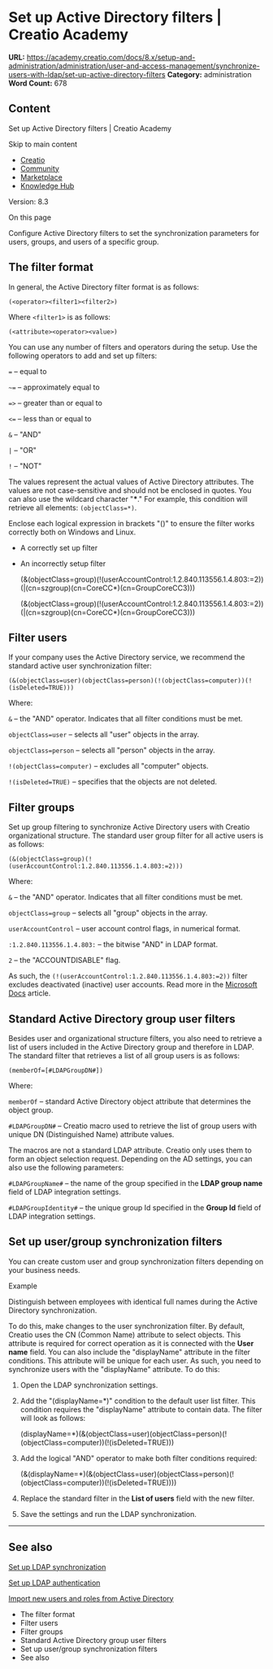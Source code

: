 # Set up Active Directory filters | Creatio Academy

**URL:**
https://academy.creatio.com/docs/8.x/setup-and-administration/administration/user-and-access-management/synchronize-users-with-ldap/set-up-active-directory-filters
**Category:** administration **Word Count:** 678

## Content

Set up Active Directory filters | Creatio Academy

Skip to main content

- [Creatio](https://www.creatio.com/)
- [Community](https://community.creatio.com/)
- [Marketplace](https://marketplace.creatio.com/)
- [Knowledge Hub](https://knowledge-hub.creatio.com/)

Version: 8.3

On this page

Configure Active Directory filters to set the synchronization parameters for
users, groups, and users of a specific group.

## The filter format​

In general, the Active Directory filter format is as follows:

    (<operator><filter1><filter2>)

Where `<filter1>` is as follows:

    (<attribute><operator><value>)

You can use any number of filters and operators during the setup. Use the
following operators to add and set up filters:

`=` – equal to

`~=` – approximately equal to

`=>` – greater than or equal to

`<=` – less than or equal to

`&` – "AND"

`|` – "OR"

`!` – "NOT"

The values represent the actual values of Active Directory attributes. The
values are not case-sensitive and should not be enclosed in quotes. You can also
use the wildcard character "**\***." For example, this condition will retrieve
all elements: `(objectClass=*)`.

Enclose each logical expression in brackets "()" to ensure the filter works
correctly both on Windows and Linux.

- A correctly set up filter
- An incorrectly setup filter

  (&(objectClass=group)(!(userAccountControl:1.2.840.113556.1.4.803:=2))(|(cn=szgroup)(cn=CoreCC\*)(cn=GroupCoreCC3)))

  (&(objectClass=group)(!(userAccountControl:1.2.840.113556.1.4.803:=2))(|(cn=szgroup)(cn=CoreCC\*)(cn=GroupCoreCC3)))

## Filter users​

If your company uses the Active Directory service, we recommend the standard
active user synchronization filter:

    (&(objectClass=user)(objectClass=person)(!(objectClass=computer))(!(isDeleted=TRUE)))

Where:

`&` – the "AND" operator. Indicates that all filter conditions must be met.

`objectClass=user` – selects all "user" objects in the array.

`objectClass=person` – selects all "person" objects in the array.

`!(objectClass=computer)` – excludes all "computer" objects.

`!(isDeleted=TRUE)` – specifies that the objects are not deleted.

## Filter groups​

Set up group filtering to synchronize Active Directory users with Creatio
organizational structure. The standard user group filter for all active users is
as follows:

    (&(objectClass=group)(!(userAccountControl:1.2.840.113556.1.4.803:=2)))

Where:

`&` – the "AND" operator. Indicates that all filter conditions must be met.

`objectClass=group` – selects all "group" objects in the array.

`userAccountControl` – user account control flags, in numerical format.

`:1.2.840.113556.1.4.803:` – the bitwise "AND" in LDAP format.

`2` – the "ACCOUNTDISABLE" flag.

As such, the `(!(userAccountControl:1.2.840.113556.1.4.803:=2))` filter excludes
deactivated (inactive) user accounts. Read more in the
[Microsoft Docs](https://support.microsoft.com/en-us/kb/305144) article.

## Standard Active Directory group user filters​

Besides user and organizational structure filters, you also need to retrieve a
list of users included in the Active Directory group and therefore in LDAP. The
standard filter that retrieves a list of all group users is as follows:

    (memberOf=[#LDAPGroupDN#])

Where:

`memberOf` – standard Active Directory object attribute that determines the
object group.

`#LDAPGroupDN#` – Creatio macro used to retrieve the list of group users with
unique DN (Distinguished Name) attribute values.

The macros are not a standard LDAP attribute. Creatio only uses them to form an
object selection request. Depending on the AD settings, you can also use the
following parameters:

`#LDAPGroupName#` – the name of the group specified in the **LDAP group name**
field of LDAP integration settings.

`#LDAPGroupIdentity#` – the unique group Id specified in the **Group Id** field
of LDAP integration settings.

## Set up user/group synchronization filters​

You can create custom user and group synchronization filters depending on your
business needs.

Example

Distinguish between employees with identical full names during the Active
Directory synchronization.

To do this, make changes to the user synchronization filter. By default, Creatio
uses the CN (Common Name) attribute to select objects. This attribute is
required for correct operation as it is connected with the **User name** field.
You can also include the "displayName" attribute in the filter conditions. This
attribute will be unique for each user. As such, you need to synchronize users
with the "displayName" attribute. To do this:

1. Open the LDAP synchronization settings.

2. Add the "(displayName=\*)" condition to the default user list filter. This
   condition requires the "displayName" attribute to contain data. The filter
   will look as follows:

   (displayName=\*)(&(objectClass=user)(objectClass=person)(!(objectClass=computer))(!(isDeleted=TRUE)))

3. Add the logical "AND" operator to make both filter conditions required:

   (&(displayName=\*)(&(objectClass=user)(objectClass=person)(!(objectClass=computer))(!(isDeleted=TRUE))))

4. Replace the standard filter in the **List of users** field with the new
   filter.

5. Save the settings and run the LDAP synchronization.

---

## See also​

[Set up LDAP synchronization](https://academy.creatio.com/documents?id=513)

[Set up LDAP authentication](https://academy.creatio.com/documents?id=2367)

[Import new users and roles from Active Directory](https://academy.creatio.com/documents?id=1996)

- The filter format
- Filter users
- Filter groups
- Standard Active Directory group user filters
- Set up user/group synchronization filters
- See also

